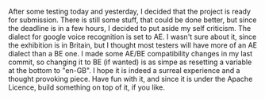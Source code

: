 After some testing today and yesterday, I decided that the project is ready for submission. There is still some stuff, that could be done better, but since the deadline is in a few hours, I decided to put aside my self criticism. The dialect for google voice recognition is set to AE. I wasn't sure about it, since the exhibition is in Britain, but I thought most testers will have more of an AE dialect than a BE one. I made some AE/BE compatibility changes in my last commit, so changing it to BE (if wanted) is as simpe as resetting a variable at the bottom to "en-GB". I hope it is indeed a surreal experience and a thought provoking piece. Have fun with it, and since it is under the Apache Licence, build something on top of it, if you like.
